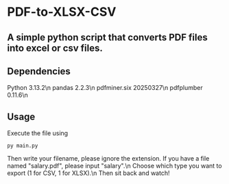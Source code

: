 # PDF-to-XLSX-CSV
## A simple python script that converts PDF files into excel or csv files.

## Dependencies
Python                  3.13.2\n
pandas                  2.2.3\n
pdfminer.six            20250327\n
pdfplumber              0.11.6\n

## Usage
Execute the file using
```
py main.py
```
Then write your filename, please ignore the extension. If you have a file named "salary.pdf", please input "salary".\n
Choose which type you want to export (1 for CSV, 1 for XLSX).\n
Then sit back and watch!

